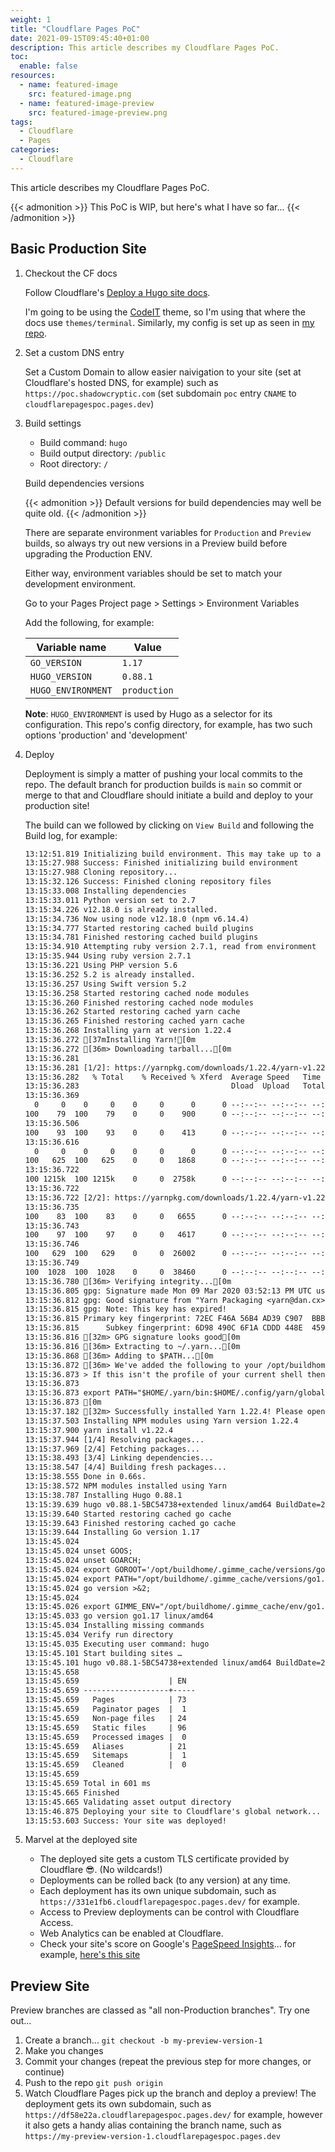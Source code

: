```yaml
---
weight: 1
title: "Cloudflare Pages PoC"
date: 2021-09-15T09:45:40+01:00
description: This article describes my Cloudflare Pages PoC.
toc:
  enable: false
resources:
  - name: featured-image
    src: featured-image.png
  - name: featured-image-preview
    src: featured-image-preview.png
tags:
  - Cloudflare
  - Pages
categories:
  - Cloudflare
---
```

This article describes my Cloudflare Pages PoC.
<!--more-->

{{< admonition >}}
This PoC is WIP, but here's what I have so far...
{{< /admonition >}}

## Basic Production Site

1.  Checkout the CF docs

    Follow Cloudflare's [Deploy a Hugo site docs](https://developers.cloudflare.com/pages/framework-guides/deploy-a-hugo-site).

    I'm going to be using the [CodeIT](https://github.com/sunt-programator/CodeIT.git) theme, so I'm using that where the docs use `themes/terminal`. Similarly, my config is set up as seen in [my repo](https://github.com/timecode/CloudflarePagesPoC).

2.  Set a custom DNS entry

    Set a Custom Domain to allow easier naivigation to your site (set at Cloudflare's hosted DNS, for example) such as `https://poc.shadowcryptic.com` (set subdomain `poc` entry `CNAME` to `cloudflarepagespoc.pages.dev`)

3.  Build settings

    -   Build command: `hugo`
    -   Build output directory: `/public`
    -   Root directory: `/`

    Build dependencies versions

    {{< admonition >}}
    Default versions for build dependencies may well be quite old.
    {{< /admonition >}}

    There are separate environment variables for `Production` and `Preview` builds, so always try out new versions in a Preview build before upgrading the Production ENV.

    Either way, environment variables should be set to match your development environment.

    Go to your Pages Project page > Settings > Environment Variables

    Add the following, for example:

    | Variable name      | Value        |
    | ------------------ | ------------ |
    | `GO_VERSION`       | `1.17`       |
    | `HUGO_VERSION`     | `0.88.1`     |
    | `HUGO_ENVIRONMENT` | `production` |

    **Note**: `HUGO_ENVIRONMENT` is used by Hugo as a selector for its configuration. This repo's config directory, for example, has two such options 'production' and 'development'

4.  Deploy

    Deployment is simply a matter of pushing your local commits to the repo. The default branch for production builds is `main` so commit or merge to that and Cloudflare should initiate a build and deploy to your production site!

    The build can we followed by clicking on `View Build` and following the Build log, for example:

    ```txt
    13:12:51.819 Initializing build environment. This may take up to a few minutes to complete
    13:15:27.988 Success: Finished initializing build environment
    13:15:27.988 Cloning repository...
    13:15:32.126 Success: Finished cloning repository files
    13:15:33.008 Installing dependencies
    13:15:33.011 Python version set to 2.7
    13:15:34.226 v12.18.0 is already installed.
    13:15:34.736 Now using node v12.18.0 (npm v6.14.4)
    13:15:34.777 Started restoring cached build plugins
    13:15:34.781 Finished restoring cached build plugins
    13:15:34.910 Attempting ruby version 2.7.1, read from environment
    13:15:35.944 Using ruby version 2.7.1
    13:15:36.221 Using PHP version 5.6
    13:15:36.252 5.2 is already installed.
    13:15:36.257 Using Swift version 5.2
    13:15:36.258 Started restoring cached node modules
    13:15:36.260 Finished restoring cached node modules
    13:15:36.262 Started restoring cached yarn cache
    13:15:36.265 Finished restoring cached yarn cache
    13:15:36.268 Installing yarn at version 1.22.4
    13:15:36.272 [37mInstalling Yarn![0m
    13:15:36.272 [36m> Downloading tarball...[0m
    13:15:36.281
    13:15:36.281 [1/2]: https://yarnpkg.com/downloads/1.22.4/yarn-v1.22.4.tar.gz --> /tmp/yarn.tar.gz.zT8fSfiMql
    13:15:36.282   % Total    % Received % Xferd  Average Speed   Time    Time     Time  Current
    13:15:36.283                                  Dload  Upload   Total   Spent    Left  Speed
    13:15:36.369
      0     0    0     0    0     0      0      0 --:--:-- --:--:-- --:--:--     0
    100    79  100    79    0     0    900      0 --:--:-- --:--:-- --:--:--   908
    13:15:36.506
    100    93  100    93    0     0    413      0 --:--:-- --:--:-- --:--:--   413
    13:15:36.616
      0     0    0     0    0     0      0      0 --:--:-- --:--:-- --:--:--     0
    100   625  100   625    0     0   1868      0 --:--:-- --:--:-- --:--:-- 11574
    13:15:36.722
    100 1215k  100 1215k    0     0  2758k      0 --:--:-- --:--:-- --:--:-- 2758k
    13:15:36.722
    13:15:36.722 [2/2]: https://yarnpkg.com/downloads/1.22.4/yarn-v1.22.4.tar.gz.asc --> /tmp/yarn.tar.gz.zT8fSfiMql.asc
    13:15:36.735
    100    83  100    83    0     0   6655      0 --:--:-- --:--:-- --:--:--  6655
    13:15:36.743
    100    97  100    97    0     0   4617      0 --:--:-- --:--:-- --:--:--  4617
    13:15:36.746
    100   629  100   629    0     0  26002      0 --:--:-- --:--:-- --:--:-- 26002
    13:15:36.749
    100  1028  100  1028    0     0  38460      0 --:--:-- --:--:-- --:--:-- 38460
    13:15:36.780 [36m> Verifying integrity...[0m
    13:15:36.805 gpg: Signature made Mon 09 Mar 2020 03:52:13 PM UTC using RSA key ID 69475BAA
    13:15:36.812 gpg: Good signature from "Yarn Packaging <yarn@dan.cx>"
    13:15:36.815 gpg: Note: This key has expired!
    13:15:36.815 Primary key fingerprint: 72EC F46A 56B4 AD39 C907  BBB7 1646 B01B 86E5 0310
    13:15:36.815      Subkey fingerprint: 6D98 490C 6F1A CDDD 448E  4595 4F77 6793 6947 5BAA
    13:15:36.816 [32m> GPG signature looks good[0m
    13:15:36.816 [36m> Extracting to ~/.yarn...[0m
    13:15:36.868 [36m> Adding to $PATH...[0m
    13:15:36.872 [36m> We've added the following to your /opt/buildhome/.bashrc
    13:15:36.873 > If this isn't the profile of your current shell then please add the following to your correct profile:
    13:15:36.873
    13:15:36.873 export PATH="$HOME/.yarn/bin:$HOME/.config/yarn/global/node_modules/.bin:$PATH"
    13:15:36.873 [0m
    13:15:37.182 [32m> Successfully installed Yarn 1.22.4! Please open another terminal where the `yarn` command will now be available.[0m
    13:15:37.503 Installing NPM modules using Yarn version 1.22.4
    13:15:37.900 yarn install v1.22.4
    13:15:37.944 [1/4] Resolving packages...
    13:15:37.969 [2/4] Fetching packages...
    13:15:38.493 [3/4] Linking dependencies...
    13:15:38.547 [4/4] Building fresh packages...
    13:15:38.555 Done in 0.66s.
    13:15:38.572 NPM modules installed using Yarn
    13:15:38.787 Installing Hugo 0.88.1
    13:15:39.639 hugo v0.88.1-5BC54738+extended linux/amd64 BuildDate=2021-09-04T09:39:19Z VendorInfo=gohugoio
    13:15:39.640 Started restoring cached go cache
    13:15:39.643 Finished restoring cached go cache
    13:15:39.644 Installing Go version 1.17
    13:15:45.024
    13:15:45.024 unset GOOS;
    13:15:45.024 unset GOARCH;
    13:15:45.024 export GOROOT='/opt/buildhome/.gimme_cache/versions/go1.17.linux.amd64';
    13:15:45.024 export PATH="/opt/buildhome/.gimme_cache/versions/go1.17.linux.amd64/bin:${PATH}";
    13:15:45.024 go version >&2;
    13:15:45.024
    13:15:45.026 export GIMME_ENV="/opt/buildhome/.gimme_cache/env/go1.17.linux.amd64.env"
    13:15:45.033 go version go1.17 linux/amd64
    13:15:45.034 Installing missing commands
    13:15:45.034 Verify run directory
    13:15:45.035 Executing user command: hugo
    13:15:45.101 Start building sites …
    13:15:45.101 hugo v0.88.1-5BC54738+extended linux/amd64 BuildDate=2021-09-04T09:39:19Z VendorInfo=gohugoio
    13:15:45.658
    13:15:45.659                    | EN
    13:15:45.659 -------------------+-----
    13:15:45.659   Pages            | 73
    13:15:45.659   Paginator pages  |  1
    13:15:45.659   Non-page files   | 24
    13:15:45.659   Static files     | 96
    13:15:45.659   Processed images |  0
    13:15:45.659   Aliases          | 21
    13:15:45.659   Sitemaps         |  1
    13:15:45.659   Cleaned          |  0
    13:15:45.659
    13:15:45.659 Total in 601 ms
    13:15:45.665 Finished
    13:15:45.665 Validating asset output directory
    13:15:46.875 Deploying your site to Cloudflare's global network...
    13:15:53.603 Success: Your site was deployed!
    ```

5.  Marvel at the deployed site

    - The deployed site gets a custom TLS certificate provided by Cloudflare 😎. (No wildcards!)
    - Deployments can be rolled back (to any version) at any time.
    - Each deployment has its own unique subdomain, such as `https://331e1fb6.cloudflarepagespoc.pages.dev/` for example.
    - Access to Preview deployments can be control with Cloudflare Access.
    - Web Analytics can be enabled at Cloudflare.
    - Check your site's score on Google's [PageSpeed Insights](https://developers.google.com/speed/pagespeed/insights/)... for example, [here's this site](https://developers.google.com/speed/pagespeed/insights/?url=https%3A%2F%2Fpoc.shadowcryptic.com%2F&tab=desktop)

## Preview Site

Preview branches are classed as "all non-Production branches". Try one out...

1.  Create a branch... `git checkout -b my-preview-version-1`
2.  Make you changes
3.  Commit your changes (repeat the previous step for more changes, or continue)
4.  Push to the repo `git push origin`
5.  Watch Cloudflare Pages pick up the branch and deploy a preview! The deployment gets its own subdomain, such as `https://df58e22a.cloudflarepagespoc.pages.dev/` for example, however it also gets a handy alias containing the branch name, such as `https://my-preview-version-1.cloudflarepagespoc.pages.dev`
